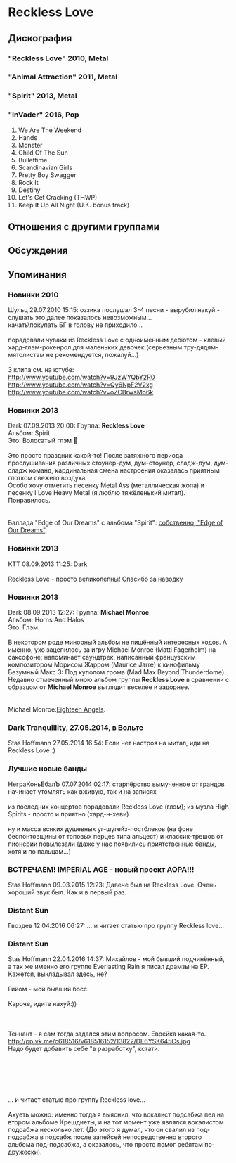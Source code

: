 # Reckless Love



## Дискография

### "Reckless Love" 2010, Metal



### "Animal Attraction" 2011, Metal



### "Spirit" 2013, Metal



### "InVader" 2016, Pop

01. We Are The Weekend
02. Hands
03. Monster
04. Child Of The Sun
05. Bullettime
06. Scandinavian Girls
07. Pretty Boy Swagger
08. Rock It
09. Destiny
10. Let's Get Cracking (THWP)
11. Keep It Up All Night (U.K. bonus track)


## Отношения с другими группами


## Обсуждения


## Упоминания

### Новинки 2010

Шульц 29.07.2010 15:15:
оззика послушал 3-4 песни - вырубил накуй - слушать это далее показалось невозможным...<BR>качать\покупать БГ в голову не приходило...<BR><BR>порадовали чуваки из Reckless Love с одноименным дебютом - клевый хард-глэм-рокенрол для маленьких девочек (серьезным тру-дядям-мятолистам не рекомендуется, пожалуй...)<BR><BR>3 клипа см. на ютубе:<BR><A HREF="http://www.youtube.com/watch?v=9JzWYQbY2R0" TARGET="_blank">http://www.youtube.com/watch?v=9JzWYQbY2R0</A><BR><A HREF="http://www.youtube.com/watch?v=Qy6NpF2V2xg" TARGET="_blank">http://www.youtube.com/watch?v=Qy6NpF2V2xg</A><BR><A HREF="http://www.youtube.com/watch?v=oZCBrwsMo6k" TARGET="_blank">http://www.youtube.com/watch?v=oZCBrwsMo6k</A><BR>

### Новинки 2013

Dark 07.09.2013 20:00:
Группа: <B>Reckless Love</B><BR>Альбом: Spirit<BR>Это: Волосатый глэм :pray:<BR><BR>Это просто праздник какой-то! После затяжного периода прослушивания различных стоунер-дум, дум-стоунер, сладж-дум, дум-сладж команд, кардинальная смена настроения оказалась приятным глотком свежего воздуха.<BR>Особо хочу отметить песенку Metal Ass (металлическая жопа) и песенку I Love Heavy Metal (я люблю тяжёленький митал).<BR>Понравилось.<BR><BR><BR>Баллада "Edge of Our Dreams" с альбома "Spirit": <A HREF="http://youtu.be/nnbnnQeuamQ" TARGET="_blank">собственно, "Edge of Our Dreams"</A>. 

### Новинки 2013

КTT 08.09.2013 11:25:
Dark<BR><BR>Reckless Love - просто великолепны! Спасибо за наводку

### Новинки 2013

Dark 08.09.2013 12:27:
Группа: <B>Michael Monroe</B><BR>Альбом: Horns And Halos<BR>Это: Глэм.<BR><BR>В некотором роде минорный альбом не лишённый интересных ходов. А именно, ухо зацепилось за игру Michael Monroe (Matti Fagerholm) на саксофоне; напоминает саундтрек, написанный французским композитором Морисом Жарром (Maurice Jarre) к кинофильму Безумный Макс 3: Под куполом грома (Mad Max Beyond Thunderdome).<BR>Недавно отмеченный мною альбом группы <B>Reckless Love</B> в сравнении с образцом от <B>Michael Monroe</B> выглядит веселее и задорнее.<BR><BR><BR>Michael Monroe:<A HREF="http://youtu.be/H_N5EvpvB8s" TARGET="_blank">Eighteen Angels</A>.

### Dark Tranquillity, 27.05.2014, в Вольте

Stas Hoffmann 27.05.2014 16:54:
Если нет настроя на митал, иди на Reckless Love :)

### Лучшие новые банды

НеграКоньЕбалЪ 07.07.2014 02:17:
старпёрство вымученное от грандов начинает утомлять как вживую, так и на записях<BR><BR>из последних концертов порадовали Reckless Love (глэм); из музла High Spirits - просто и приятно (хард-н-хеви)<BR><BR>ну и масса всяких душевных уг-шугейз-постблеков (на фоне беспонтовщины от топовых перцев типа альцест) и классик-трешов от пионерии повылезали (даже у нас появились приятственные банды, хотя и по пальцам...)

### ВСТРЕЧАЕМ! IMPERIAL AGE - новый проект АОРА!!!

Stas Hoffmann 09.03.2015 12:23:
Давече был на Reckless Love. Очень хороший звук был. Как и в первый раз. 

### Distant Sun

Гвоздев 12.04.2016 06:27:
... и читает статью про группу Reckless love...

### Distant Sun

Stas Hoffmann 22.04.2016 14:37:
Михайлов - мой бывший подчинённый, а так же именно его группе Everlasting Rain  я писал драмзы на EP. Кажется, выкладывал здесь, не?<BR><BR>Гийом - мой бывший босс. <BR><BR>Кароче, идите нахуй:))<BR><BR><BR><BR>Теннант - я сам тогда задался этим вопросом. Еврейка какая-то.<BR><A HREF="http://pp.vk.me/c618516/v618516152/13822/DE6YSK645Cs.jpg" TARGET="_blank">http://pp.vk.me/c618516/v618516152/13822/DE6YSK645Cs.jpg</A><BR>Надо будет добавить себе "в разработку", кстати.<BR><BR><BR><BR><DIV CLASS="quote"><BR>	<BR>... и читает статью про группу Reckless love...<BR></DIV><BR>Ахуеть можно: именно тогда я выяснил, что вокалист подсабжа пел на втором альбоме Крешдиеты, и на тот момент уже являлся вокалистом подсабжа несколько лет. (До этого я думал, что он свалил из под-подсабжа в подсабж после запейсей непосредственно второго альбома под-подсабжа, а оказалось, что просто помог ребятам по-дружески).

